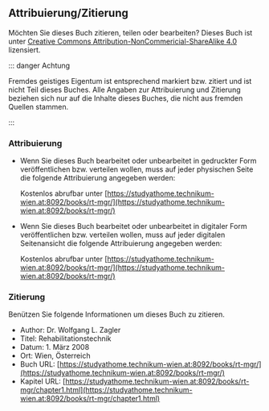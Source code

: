 ## Attribuierung/Zitierung

Möchten Sie dieses Buch zitieren, teilen oder bearbeiten?
Dieses Buch ist unter [Creative Commons Attribution-NonCommericial-ShareAlike 4.0](https://creativecommons.org/licenses/by-nc-sa/4.0/) lizensiert.

::: danger Achtung

Fremdes geistiges Eigentum ist entsprechend markiert bzw. zitiert und ist nicht Teil dieses Buches.
Alle Angaben zur Attribuierung und Zitierung beziehen sich nur auf die Inhalte dieses Buches, die nicht aus fremden Quellen stammen.

:::

### Attribuierung

* Wenn Sie dieses Buch bearbeitet oder unbearbeitet in gedruckter Form veröffentlichen bzw. verteilen wollen, muss auf jeder physischen Seite die folgende Attribuierung angegeben werden:

  Kostenlos abrufbar unter [https://studyathome.technikum-wien.at:8092/books/rt-mgr/](https://studyathome.technikum-wien.at:8092/books/rt-mgr/)

* Wenn Sie dieses Buch bearbeitet oder unbearbeitet in digitaler Form veröffentlichen bzw. verteilen wollen, muss auf jeder digitalen Seitenansicht die folgende Attribuierung angegeben werden:

  Kostenlos abrufbar unter [https://studyathome.technikum-wien.at:8092/books/rt-mgr/](https://studyathome.technikum-wien.at:8092/books/rt-mgr/)

### Zitierung

Benützen Sie folgende Informationen um dieses Buch zu zitieren.

* Author: Dr. Wolfgang L. Zagler
* Titel: Rehabilitationstechnik
* Datum: 1. März 2008
* Ort: Wien, Österreich
* Buch URL: [https://studyathome.technikum-wien.at:8092/books/rt-mgr/](https://studyathome.technikum-wien.at:8092/books/rt-mgr/)
* Kapitel URL: [https://studyathome.technikum-wien.at:8092/books/rt-mgr/chapter1.html](https://studyathome.technikum-wien.at:8092/books/rt-mgr/chapter1.html)
